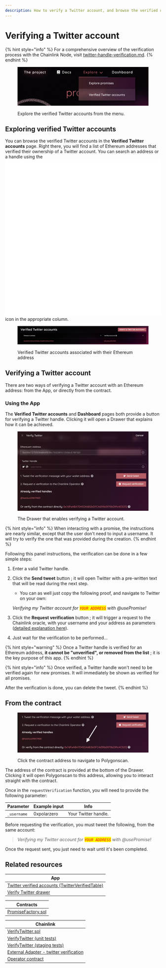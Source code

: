 ```yaml
---
description: How to verify a Twitter account, and browse the verified users?
---
```


# Verifying a Twitter account

{% hint style="info" %}
For a comprehensive overview of the verification process with the Chainlink Node, visit [twitter-handle-verification.md](../chainlink-external-adapters/twitter-handle-verification.md "mention").
{% endhint %}

<figure><img src="../.gitbook/assets/image (3) (2).png" alt="Open the Verified Twitter accounts page from the menu"><figcaption><p>Explore the verified Twitter accounts from the menu.</p></figcaption></figure>

## Exploring verified Twitter accounts

You can browse the verified Twitter accounts in the **Verified Twitter accounts** page. Right there, you will find a list of Ethereum addresses that verified their ownership of a Twitter account. You can search an address or a handle using the <img src="../.gitbook/assets/magnifying-glass-solid.svg" alt="" data-size="line"> icon in the appropriate column.

<figure><img src="../.gitbook/assets/image (1) (2) (1).png" alt="The table associating Ethereum addresses to verified Twitter handles"><figcaption><p>Verified Twitter accounts associated with their Ethereum address</p></figcaption></figure>

## Verifying a Twitter account

There are two ways of verifying a Twitter account with an Ethereum address: from the App, or directly from the contract.

### Using the App

The **Verified Twitter accounts** and **Dashboard** pages both provide a button for verifying a Twitter handle. Clicking it will open a Drawer that explains how it can be achieved.

<figure><img src="../.gitbook/assets/image (6) (1).png" alt="The drawer that is opened when clicking on the button to verify a Twitter account "><figcaption><p>The Drawer that enables verifying a Twitter account.</p></figcaption></figure>

{% hint style="info" %}
When interacting with a promise, the instructions are nearly similar, except that the user don't need to input a username. It will try to verify the one that was provided during the creation.
{% endhint %}

Following this panel instructions, the verification can be done in a few simple steps:

1. Enter a valid Twitter handle.
2.  Click the **Send tweet** button ; it will open Twitter with a pre-written text that will be read during the next step.

    * You can as well just copy the following proof, and navigate to Twitter on your own:

    _Verifying my Twitter account for <mark style="color:red;">`YOUR ADDRESS`</mark> with @usePromise!_
3. Click the **Request verification** button ; it will trigger a request to the Chainlink oracle, with your username and your address as parameters ([detailed explanation here](../chainlink-external-adapters/twitter-handle-verification.md)).
4. Just wait for the verification to be performed...

{% hint style="warning" %}
Once a Twitter handle is verified for an Ethereum address, **it cannot be "unverified", or removed from the list** ; it is the key purpose of this app.
{% endhint %}

{% hint style="info" %}
Once verified, a Twitter handle won't need to be verified again for new promises. It will immediately be shown as verified for all promises.

After the verification is done, you can delete the tweet.
{% endhint %}

## From the contract

<figure><img src="../.gitbook/assets/image (12).png" alt="The contract address to verify a Twitter handle directly from the contract"><figcaption><p>Click the contract address to navigate to Polygonscan.</p></figcaption></figure>

The address of the contract is provided at the bottom of the Drawer. Clicking it will open Polygonscan to this address, allowing you to interact straight with the contract.

Once in the `requestVerification` function, you will need to provide the following parameter:

| Parameter   | Example input | Info                 |
| ----------- | ------------- | -------------------- |
| `_username` | 0xpolarzero   | Your Twitter handle. |

Before requesting the verification, you must tweet the following, from the same account:

> _Verifying my Twitter account for <mark style="color:red;">`YOUR ADDRESS`</mark> with @usePromise!_

Once the request sent, you just need to wait until it's been completed.

## Related resources

| App                                                                                                                                                                               |
| --------------------------------------------------------------------------------------------------------------------------------------------------------------------------------- |
| [Twitter verified accounts (TwitterVerifiedTable)](https://github.com/polar0/chainlink-fall-2022-hackathon/blob/main/frontend/components/explore-twitter/TwitterVerifiedTable.js) |
| [Verify Twitter drawer](https://github.com/polar0/chainlink-fall-2022-hackathon/blob/main/frontend/components/user-dashboard/VerifyTwitterDrawer.js)                              |

| Contracts                                                                                                                            |
| ------------------------------------------------------------------------------------------------------------------------------------ |
| [PromiseFactory.sol](https://github.com/polar0/chainlink-fall-2022-hackathon/blob/main/backend/hardhat/contracts/PromiseFactory.sol) |

| Chainlink                                                                                                                                                     |
| ------------------------------------------------------------------------------------------------------------------------------------------------------------- |
| [VerifyTwitter.sol](https://github.com/polar0/chainlink-fall-2022-hackathon/blob/main/backend/hardhat/contracts/VerifyTwitter.sol)                            |
| [VerifyTwitter (unit tests)](https://github.com/polar0/chainlink-fall-2022-hackathon/blob/main/backend/hardhat/test/unit/VerifyTwitterMock.test.js)           |
| [VerifyTwitter (staging tests)](https://github.com/polar0/chainlink-fall-2022-hackathon/blob/main/backend/hardhat/test/staging/VerifyTwitter.staging.test.js) |
| [External Adapter - twitter verification](https://github.com/polar0/chainlink-fall-2022-hackathon/tree/main/backend/chainlink-ea-twitter-verification)        |
| [Operator contract](https://mumbai.polygonscan.com/address/0xd4d1fe6ff0a871ccf37bcfbce3135f548e5f05b5)                                                        |
